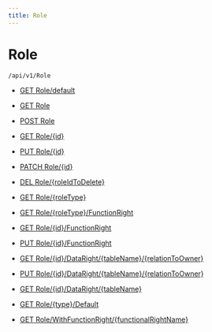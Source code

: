 ```yaml
---
title: Role
---
```


# Role

```http
/api/v1/Role
```




* [GET Role/default](v1RoleEntity_DefaultRoleEntity.md)

* [GET Role](v1RoleEntity_GetAll.md)

* [POST Role](v1RoleEntity_PostRoleEntity.md)

* [GET Role/{id}](v1RoleEntity_GetRoleEntity.md)

* [PUT Role/{id}](v1RoleEntity_PutRoleEntity.md)

* [PATCH Role/{id}](v1RoleEntity_PatchRoleEntity.md)

* [DEL Role/{roleIdToDelete}](v1RoleEntity_DeleteRole.md)

* [GET Role/{roleType}](v1RoleEntity_GetAllRoles.md)

* [GET Role/{roleType}/FunctionRight](v1RoleEntity_GetAllFunctionalRights.md)

* [GET Role/{id}/FunctionRight](v1RoleEntity_GetFunctionalRights.md)

* [PUT Role/{id}/FunctionRight](v1RoleEntity_SetFunctionalRights.md)

* [GET Role/{id}/DataRight/{tableName}/{relationToOwner}](v1RoleEntity_GetDataRight.md)

* [PUT Role/{id}/DataRight/{tableName}/{relationToOwner}](v1RoleEntity_SetDataRight.md)

* [GET Role/{id}/DataRight/{tableName}](v1RoleEntity_GetDataRights.md)

* [GET Role/{type}/Default](v1RoleEntity_CreateDefaultRoleEntityFromType.md)

* [GET Role/WithFunctionRight/{functionalRightName}](v1RoleEntity_FindRolesWithFunctionalRight.md)